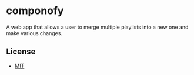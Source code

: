 # componofy
A web app that allows a user to merge multiple playlists into a new one and make various changes.

## License
* [MIT](LICENSE)
